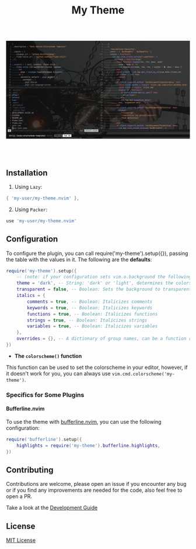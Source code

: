<div align="center">

# My Theme

<br/>
<br/>

![preview](./assets/sample-preview.png) 

<br/>
<br/>

</div>

## Installation

1. Using `Lazy`:

```lua
{ 'my-user/my-theme.nvim' },
```

2. Using `Packer`:

```lua
use 'my-user/my-theme.nvim'
```

## Configuration

To configure the plugin, you can call require('my-theme').setup({}), passing the table with the values in it. The following are the **defaults**:

```lua
require('my-theme').setup({
    -- (note: if your configuration sets vim.o.background the following option will do nothing!)
    theme = 'dark', -- String: 'dark' or 'light', determines the colorscheme used
    transparent = false, -- Boolean: Sets the background to transparent
    italics = {
        comments = true, -- Boolean: Italicizes comments
        keywords = true, -- Boolean: Italicizes keywords
        functions = true, -- Boolean: Italicizes functions
        strings = true, -- Boolean: Italicizes strings
        variables = true, -- Boolean: Italicizes variables
    },
    overrides = {}, -- A dictionary of group names, can be a function returning a dictionary or a table.
})
```

- **The `colorscheme()` function**

This function can be used to set the colorscheme in your editor, however, if it doesn't work for you, you can always use `vim.cmd.colorscheme('my-theme')`.

### Specifics for Some Plugins

#### Bufferline.nvim

To use the theme with [bufferline.nvim](https://github.com/akinsho/bufferline.nvim), you can use the following configuration:

```lua
require('bufferline').setup({
    highlights = require('my-theme').bufferline.highlights,
})
```

## Contributing

Contributions are welcome, please open an issue if you encounter any bug or if you find any improvements are needed for the code, also feel free to open a PR.

Take a look at the [Development Guide](./DEVELOPMENT_GUIDE.md)

## License

[MIT License](LICENSE) 
